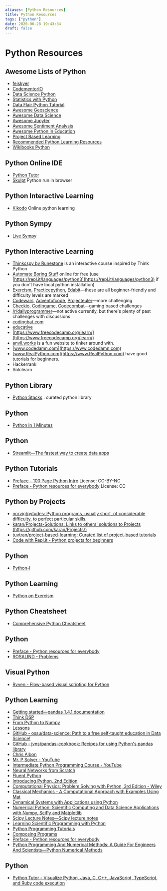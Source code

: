 ```yaml
---
aliases: [Python Resources]
title: Python Resources
tags: ["python"]
date: 2020-06-28 19:43:34
draft: false
---
```


# Python Resources

## Awesome Lists of Python

- [feiskyer](https://github.com/feiskyer/python-tutorials)
- [CodementorIO](https://github.com/CodementorIO/Python-Learning-Resources)
- [Data Science Python](https://github.com/ujjwalkarn/DataSciencePython)
- [Statistics with Python](https://github.com/svaksha/pythonidae/blob/master/Statistics.md)
- [Data Flair Python Tutorial](https://github.com/data-flair/python-tutorial)
- [Awesome Geoscience](https://github.com/softwareunderground/awesome-open-geoscience)
- [Awesome Data Science](https://github.com/krzjoa/awesome-python-data-science)
- [Awesome Jupyter](https://github.com/markusschanta/awesome-jupyter)
- [Awesome Sentiment Analysis](https://github.com/xiamx/awesome-sentiment-analysis)
- [Awesome Python in Education](https://github.com/quobit/awesome-python-in-education)
- [Project Based Learning](https://github.com/tuvtran/project-based-learning)
- [Recommended Python Learning Resources](https://forums.fast.ai/t/recommended-python-learning-resources/26888)
- [Wikibooks Python](https://en.wikibooks.org/wiki/Python_Programming/Links)

## Python Online IDE

- [Python Tutor](https://www.pythontutor.com/)
- [Skulpt](https://skulpt.org/) Python run in browser

## Python Interactive Learning

- [Kikodo](https://www.kikodo.io/) Online python learning

## Python Sympy

- [Live Sympy](https://live.sympy.org/)

## Python Interactive Learning

- [Thinkcspy by Runestone](https://runestone.academy/runestone/books/published/thinkcspy/index.html) is an interactive course inspired by Think Python
- [Automate Boring Stuff](https://automatetheboringstuff.com/2e/) online for free (use [https://repl.it/languages/python3](https://repl.it/languages/python3) if you don't have local python installation)
- [Exercism](https://exercism.io/tracks/python/exercises), [Practicepython](https://www.practicepython.org/), [Edabit](https://edabit.com/challenges/python3)—these are all beginner-friendly and difficulty levels are marked
- [Codewars](https://www.codewars.com/), [Adventofcode](https://adventofcode.com/), [Projecteuler](https://projecteuler.net/)—more challenging
- [Checkio](https://py.checkio.org/), [Codingame](https://www.codingame.com/start), [Codecombat](https://codecombat.com/)—gaming based challenges
- [/r/dailyprogrammer](https://www.reddit.com/r/dailyprogrammer)—not active currently, but there's plenty of past challenges with discussions
- [codingbat.com](https://codingbat.com)
- [educative](https://www.educative.io/)
- [https://www.freecodecamp.org/learn/](https://www.freecodecamp.org/learn/)
- [anvil.works](https://anvil.works) is a fun website to tinker around with.
- [www.codedamn.com](https://www.codedamn.com)
- [www.RealPython.com](https://www.RealPython.com) have good tutorials for beginners.
- Hackerrank
- Sololearn

## Python Library

- [Python Stacks](https://www.pythonstacks.com/) : curated python library

## Python

- [Python in 1 Minutes](https://www.youtube.com/c/PythonIn1Minute/videos)

## Python

- [Streamlit—The fastest way to create data apps](https://www.streamlit.io/)

## Python Tutorials

- [Preface - 100 Page Python Intro](https://learnbyexample.github.io/100_page_python_intro/preface.html) License: CC-BY-NC
- [Preface - Python resources for everybody](https://learnbyexample.github.io/py_resources/) License: CC

## Python by Projects

- [norvig/pytudes: Python programs, usually short, of considerable difficulty, to perfect particular skills.](https://github.com/norvig/pytudes)
- [karan/Projects-Solutions: Links to others' solutions to Projects (https://github.com/karan/Projects/)](https://github.com/karan/Projects-Solutions)
- [tuvtran/project-based-learning: Curated list of project-based tutorials](https://github.com/tuvtran/project-based-learning#python)
- [Code with Repl.it - Python projects for beginners](https://www.codewithrepl.it/)

## Python

- [Python-I](https://primerlabs.io/books/python-i/)

## Python Learning

- [Python on Exercism](https://exercism.org/tracks/python)

## Python Cheatsheet

- [Comprehensive Python Cheatsheet](https://gto76.github.io/python-cheatsheet/)

## Python

- [Preface - Python resources for everybody](https://learnbyexample.github.io/py_resources/preface.html)
- [ROSALIND - Problems](https://rosalind.info/problems/list-view/)

## Visual Python

- [Ryven - Flow-based visual scripting for Python](https://ryven.org/)

## Python Learning

- [Getting started—pandas 1.4.1 documentation](https://pandas.pydata.org/docs/getting_started/index.html)
- [Think DSP](https://greenteapress.com/thinkdsp/html/index.html)
- [From Python to Numpy](https://www.labri.fr/perso/nrougier/from-python-to-numpy/)
- [Lessons](https://datacarpentry.org/lessons/)
- [GitHub - ossu/data-science: Path to a free self-taught education in Data Science!](https://github.com/ossu/data-science)
- [GitHub - jvns/pandas-cookbook: Recipes for using Python's pandas library](https://github.com/jvns/pandas-cookbook)
- [Chris Albon](https://chrisalbon.com/)
- [Mr. P Solver - YouTube](https://www.youtube.com/c/mrpsolver)
- [Intermediate Python Programming Course - YouTube](https://www.youtube.com/watch?v=HGOBQPFzWKo)
- [Neural Networks from Scratch](https://nnfs.io/)
- [Fluent Python](https://www.oreilly.com/library/view/fluent-python/9781491946237/)
- [Introducing Python, 2nd Edition](https://www.oreilly.com/library/view/introducing-python-2nd/9781492051374/)
- [Computational Physics: Problem Solving with Python, 3rd Edition - Wiley](https://www.wiley.com/en-us/Computational+Physics%3A+Problem+Solving+with+Python%2C+3rd+Edition-p-9783527413157)
- [Classical Mechanics - A Computational Approach with Examples Using Mat](https://www.taylorfrancis.com/books/mono/10.1201/9781351024389/classical-mechanics-christopher-kulp-vasilis-pagonis)
- [Dynamical Systems with Applications using Python](https://link.springer.com/book/10.1007/978-3-319-78145-7)
- [Numerical Python: Scientific Computing and Data Science Applications with Numpy, SciPy and Matplotlib](https://www.oreilly.com/library/view/numerical-python/9781484242469/)
- [Scipy Lecture Notes—Scipy lecture notes](http://scipy-lectures.org/)
- [Learning Scientific Programming with Python](https://www.cambridge.org/core/books/learning-scientific-programming-with-python/DEFE574792AE43C8B9AD23C8C39AB87F)
- [Python Programming Tutorials](https://pythonprogramming.net/)
- [Composing Programs](https://composingprograms.com/)
- [Preface - Python resources for everybody](https://learnbyexample.github.io/py_resources/)
- [Python Programming And Numerical Methods: A Guide For Engineers And Scientists—Python Numerical Methods](https://pythonnumericalmethods.berkeley.edu/notebooks/Index.html)

## Python

- [Python Tutor - Visualize Python, Java, C, C++, JavaScript, TypeScript, and Ruby code execution](https://pythontutor.com/)
